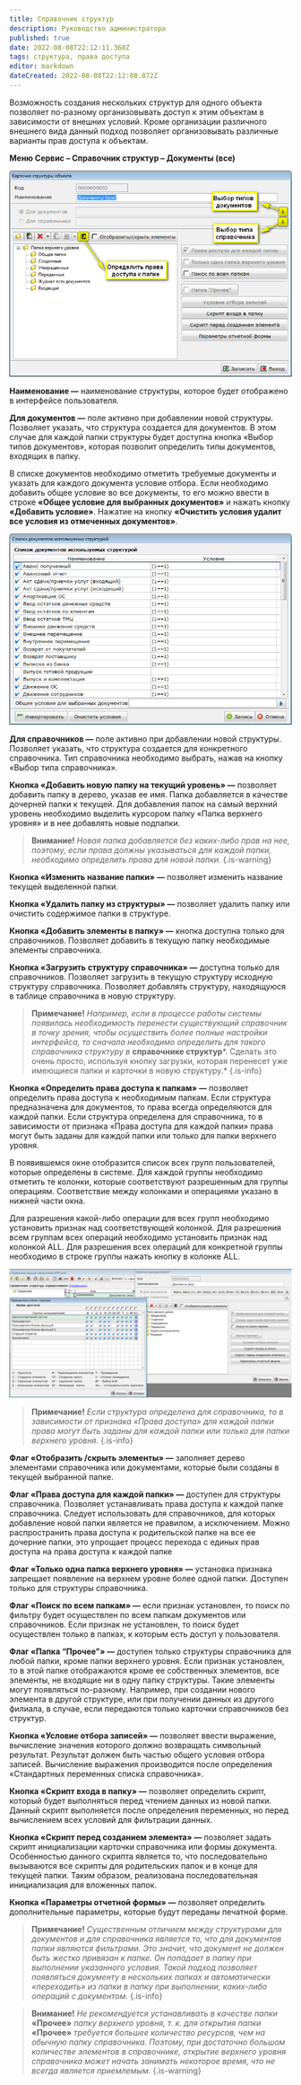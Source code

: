 ```yaml
---
title: Справочник структур
description: Руководство администратора
published: true
date: 2022-08-08T22:12:11.368Z
tags: структура, права доступа
editor: markdown
dateCreated: 2022-08-08T22:12:08.872Z
---
```


Возможность создания нескольких структур для одного объекта позволяет по-разному организовывать доступ к этим объектам в зависимости от внешних условий. Кроме организации различного внешнего вида данный подход позволяет организовывать различные варианты прав доступа к объектам.

**Меню Сервис – Справочник структур – Документы (все)**

![Изображение выглядит как текст Автоматически созданное описание](/images/admin-guide/directories/structures/41743f2bbbe89552c27af9ab79db6d60.png)

**Наименование —** наименование структуры, которое будет отображено в интерфейсе пользователя.

**Для документов —** поле активно при добавлении новой структуры. Позволяет указать, что структура создается для документов. В этом случае для каждой папки структуры будет доступна кнопка «Выбор типов документов», которая позволит определить типы документов, входящих в папку.

В списке документов необходимо отметить требуемые документы и указать для каждого документа условие отбора. Если необходимо добавить общее условие во все документы, то его можно ввести в строке **«Общее условие для выбранных документов»** и нажать кнопку **«Добавить условие»**. Нажатие на кнопку **«Очистить условия удалит все условия из отмеченных документов»**.

![Изображение выглядит как стол Автоматически созданное описание](/images/admin-guide/directories/structures/616f446d5ee0722fc3f104499cf276a0.png)

**Для справочников —** поле активно при добавлении новой структуры. Позволяет указать, что структура создается для конкретного справочника. Тип справочника необходимо выбрать, нажав на кнопку «Выбор типа справочника».

**Кнопка «Добавить новую папку на текущий уровень» —** позволяет добавить папку в дерево, указав ее имя. Папка добавляется в качестве дочерней папки к текущей. Для добавления папок на самый верхний уровень необходимо выделить курсором папку «Папка верхнего уровня» и в нее добавлять новые подпапки.

> **Внимание!** *Новая папка добавляется без каких-либо прав на нее, поэтому, если права должны указываться для каждой папки, необходимо определить права для новой папки.*
{.is-warning}


**Кнопка «Изменить название папки»** **—** позволяет изменить название текущей выделенной папки.

**Кнопка «Удалить папку из структуры» —** позволяет удалить папку или очистить содержимое папки в структуре.

**Кнопка «Добавить элементы в папку» —** кнопка доступна только для справочников. Позволяет добавить в текущую папку необходимые элементы справочника.

**Кнопка «Загрузить структуру справочника» —** доступна только для справочников. Позволяет загрузить в текущую структуру исходную структуру справочника. Позволяет добавлять структуру, находящуюся в таблице справочника в новую структуру.

> **Примечание!** *Например, если в процессе работы системы появилась необходимость перенести существующий справочник в точку зрения, чтобы осуществить более полные настройки интерфейса, то сначала необходимо определить для такого справочника структуру в* **справочнике структур***. Сделать это очень просто, используя кнопку загрузки, которая перенесет уже имеющиеся папки и карточки в новую структуру.*
{.is-info}


**Кнопка «Определить права доступа к папкам» —** позволяет определить права доступа к необходимым папкам. Если структура предназначена для документов, то права всегда определяются для каждой папки. Если структура определена для справочника, то в зависимости от признака «Права доступа для каждой папки» права могут быть заданы для каждой папки или только для папки верхнего уровня.

В появившемся окне отобразится список всех групп пользователей, которые определены в системе. Для каждой группы необходимо отметить те колонки, которые соответствуют разрешенным для группы операциям. Соответствие между колонками и операциями указано в нижней части окна.

Для разрешения какой-либо операции для всех групп необходимо установить признак над соответствующей колонкой. Для разрешения всем группам всех операций необходимо установить признак над колонкой ALL. Для разрешения всех операций для конкретной группы необходимо в строке группы нажать кнопку в колонке ALL.

![](/images/admin-guide/directories/structures/7daa867790b286fb63d6b3aeef541bb5.png)

> **Примечание!** *Если структура определена для справочника, то в зависимости от признака «Права доступа» для каждой папки права могут быть заданы для каждой папки или только для папки верхнего уровня.*
{.is-info}


**Флаг «Отобразить /скрыть элементы» —** заполняет дерево элементами справочника или документами, которые были созданы в текущей выбранной папке.

**Флаг «Права доступа для каждой папки» —** доступен для структуры справочника. Позволяет устанавливать права доступа к каждой папке справочника. Следует использовать для справочников, для которых добавление новой папки является не правилом, а исключением. Можно распространить права доступа к родительской папке на все ее дочерние папки, это упрощает процесс перехода с единых прав доступа на права доступа к каждой папке

**Флаг «Только одна папка верхнего уровня» —** установка признака запрещает появление на верхнем уровне более одной папки. Доступен только для структуры справочника.

**Флаг «Поиск по всем папкам» —** если признак установлен, то поиск по фильтру будет осуществлен по всем папкам документов или справочников. Если признак не установлен, то поиск будет осуществлен только в папках, к которым есть доступ у пользователя.

**Флаг «Папка “Прочее”» —** доступен только структуры справочника для любой папки, кроме папки верхнего уровня. Если признак установлен, то в этой папке отображаются кроме ее собственных элементов, все элементы, не входящие ни в одну папку структуры. Такие элементы могут появляться по-разному. Например, при создании нового элемента в другой структуре, или при получении данных из другого филиала, в случае, если передаются только карточки справочников без структур.

**Кнопка «Условие отбора записей» —** позволяет ввести выражение, вычисление значения которого должно возвращать символьный результат. Результат должен быть частью общего условия отбора записей. Вычисление выражения производится после определения «Стандартных переменных списка справочника».

**Кнопка «Скрипт входа в папку» —** позволяет определить скрипт, который будет выполняться перед чтением данных из новой папки. Данный скрипт выполняется после определения переменных, но перед вычислением всех условий для фильтрации данных.

**Кнопка «Скрипт перед созданием элемента» —** позволяет задать скрипт инициализации карточки справочника или формы документа. Особенностью данного скрипта является то, что последовательно вызываются все скрипты для родительских папок и в конце для текущей папки. Таким образом, реализована последовательная инициализация для вложенных папок.

**Кнопка «Параметры отчетной формы» —** позволяет определить дополнительные параметры, которые будут переданы печатной форме.

> **Примечание!** *Существенным отличием между структурами для документов и для справочника является то, что для документов папки являются фильтрами. Это значит, что документ не должен быть жестко привязан к папке. Он попадает в папку при выполнении указанного условия. Такой подход позволяет появляться документу в нескольких папках и автоматически «переходить» из папки в папку при выполнении, каких-либо операций с документом.*
{.is-info}


> **Внимание!** *Не рекомендуется устанавливать в качестве папки* **«Прочее»** *папку верхнего уровня, т. к. для открытия папки* **«Прочее»** *требуется большее количество ресурсов, чем на обычную папку справочника. Поэтому, при достаточно большом количестве элементов в справочнике, открытие верхнего уровня справочника может начать занимать некоторое время, что не всегда является приемлемым.*
{.is-warning}

